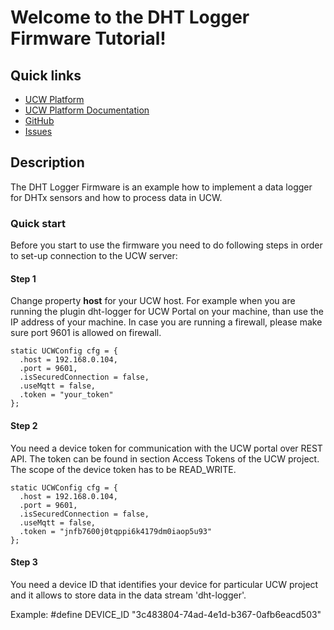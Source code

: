 # Welcome to the DHT Logger Firmware Tutorial!

## Quick links

* [UCW Platform][1]
* [UCW Platform Documentation][2]
* [GitHub][3]
* [Issues][4]

## Description

The DHT Logger Firmware is an example how to implement a data logger for DHTx sensors and how to process data in UCW.

### Quick start

Before you start to use the firmware you need to do following steps in order to set-up connection to the UCW server:


#### Step 1

Change property <b>host</b> for your UCW host. For example when you are running the plugin dht-logger for UCW Portal 
on your machine, than use the IP address of your machine. In case you are running a firewall, please make sure port 
9601 is allowed on firewall.

```
static UCWConfig cfg = {
  .host = 192.168.0.104,
  .port = 9601,
  .isSecuredConnection = false,
  .useMqtt = false,
  .token = "your_token"
};
```

#### Step 2

You need a device token for communication with the UCW portal over REST API. The token can be found in section 
Access Tokens of the UCW project. The scope of the device token has to be READ_WRITE.

```
static UCWConfig cfg = {
  .host = 192.168.0.104,
  .port = 9601,
  .isSecuredConnection = false,
  .useMqtt = false,
  .token = "jnfb7600j0tqppi6k4179dm0iaop5u93"
};
```

#### Step 3

You need a device ID that identifies your device for particular UCW project and it allows to store data in 
the data stream 'dht-logger'.

Example: #define DEVICE_ID   "3c483804-74ad-4e1d-b367-0afb6eacd503"

[1]: https://unitycloudware.com
[2]: https://docs.unitycloudware.com
[3]: https://github.com/unitycloudware
[4]: https://jira.unitycloudware.com/browse/UCW